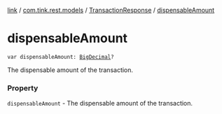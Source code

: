 [link](../../index.md) / [com.tink.rest.models](../index.md) / [TransactionResponse](index.md) / [dispensableAmount](./dispensable-amount.md)

# dispensableAmount

`var dispensableAmount: `[`BigDecimal`](https://docs.oracle.com/javase/6/docs/api/java/math/BigDecimal.html)`?`

The dispensable amount of the transaction.

### Property

`dispensableAmount` - The dispensable amount of the transaction.